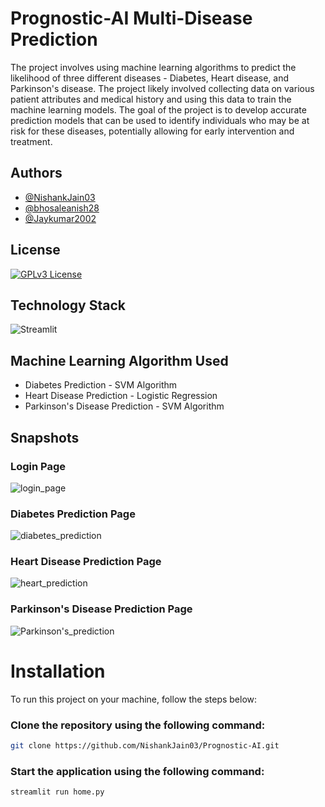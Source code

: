 # Prognostic-AI Multi-Disease Prediction 

The project involves using machine learning algorithms to predict the likelihood of three different diseases - Diabetes, Heart disease, and Parkinson's disease. The project likely involved collecting data on various patient attributes and medical history and using this data to train the machine learning models. The goal of the project is to develop accurate prediction models that can be used to identify individuals who may be at risk for these diseases, potentially allowing for early intervention and treatment.



## Authors

- [@NishankJain03](https://github.com/NishankJain03)
- [@bhosaleanish28](https://github.com/bhosaleanish28)
- [@Jaykumar2002](https://github.com/Jaykumar2002)


## License


[![GPLv3 License](https://img.shields.io/badge/License-GPL%20v3-yellow.svg)](https://opensource.org/licenses/)


## Technology Stack


![Streamlit](	https://img.shields.io/badge/Streamlit-000000?style=for-the-badge&logo=streamlit&logoColor=red)
    

## Machine Learning Algorithm Used
- Diabetes Prediction - SVM Algorithm
- Heart Disease Prediction - Logistic Regression
- Parkinson's Disease Prediction - SVM Algorithm

## Snapshots
### Login Page
![login_page](https://user-images.githubusercontent.com/85564014/235359893-f33abfb0-3b63-40d3-94cd-51f30c3a3b87.jpeg)

### Diabetes Prediction Page
![diabetes_prediction](https://user-images.githubusercontent.com/85564014/235359977-5981d633-49b9-451d-b7c3-2fbbd519dc52.jpeg)

### Heart Disease Prediction Page
![heart_prediction](https://user-images.githubusercontent.com/85564014/235360065-011da571-8262-4f0d-9fce-06999fa067ca.jpeg)

### Parkinson's Disease Prediction Page
![Parkinson's_prediction](https://user-images.githubusercontent.com/85564014/235360135-eeac0ce3-e19d-439c-9b10-d8115628c0b7.jpeg)

# Installation

To run this project on your machine, follow the steps below:

### Clone the repository using the following command:

```bash
git clone https://github.com/NishankJain03/Prognostic-AI.git
```
### Start the application using the following command:

```bash
streamlit run home.py
```
